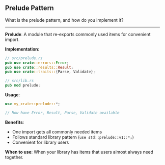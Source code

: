## Prelude Pattern

What is the prelude pattern, and how do you implement it?

---

**Prelude**: A module that re-exports commonly used items for convenient import.

**Implementation**:
```rust
// src/prelude.rs
pub use crate::errors::Error;
pub use crate::results::Result;
pub use crate::traits::{Parse, Validate};

// src/lib.rs
pub mod prelude;
```

**Usage**:
```rust
use my_crate::prelude::*;

// Now have Error, Result, Parse, Validate available
```

**Benefits**:
- One import gets all commonly needed items
- Follows standard library pattern (`use std::prelude::v1::*;`)
- Convenient for library users

**When to use**: When your library has items that users almost always need together.

